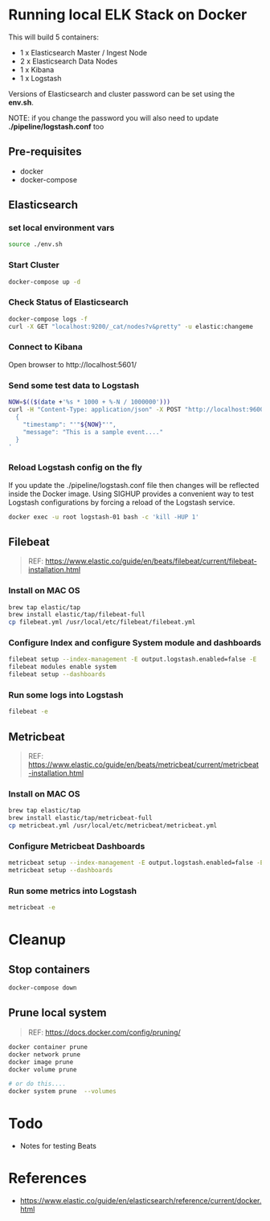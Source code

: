 # Running local ELK Stack on Docker

This will build 5 containers:
- 1 x Elasticsearch Master / Ingest Node
- 2 x Elasticsearch Data Nodes
- 1 x Kibana
- 1 x Logstash

Versions of Elasticsearch and cluster password can be set using the **env.sh**.

NOTE: if you change the password you will also need to update **./pipeline/logstash.conf** too

## Pre-requisites
- docker
- docker-compose

## Elasticsearch

### set local environment vars
```bash
source ./env.sh
```

### Start Cluster
```bash
docker-compose up -d
```

### Check Status of Elasticsearch
```bash
docker-compose logs -f
curl -X GET "localhost:9200/_cat/nodes?v&pretty" -u elastic:changeme
```

### Connect to Kibana
Open browser to http://localhost:5601/

### Send some test data to Logstash
```bash
NOW=$(($(date +'%s * 1000 + %-N / 1000000')))
curl -H "Content-Type: application/json" -X POST "http://localhost:9600" -d'
  { 
    "timestamp": "'"${NOW}"'",
    "message": "This is a sample event...."
  }
'
```

### Reload Logstash config on the fly
If you update the ./pipeline/logstash.conf file then changes will be reflected inside the Docker image.  Using SIGHUP 
provides a convenient way to test Logstash configurations by forcing a reload of the Logstash service.
```bash
docker exec -u root logstash-01 bash -c 'kill -HUP 1'
```

## Filebeat
> REF: https://www.elastic.co/guide/en/beats/filebeat/current/filebeat-installation.html

### Install on MAC OS
```bash
brew tap elastic/tap
brew install elastic/tap/filebeat-full
cp filebeat.yml /usr/local/etc/filebeat/filebeat.yml
```

### Configure Index and configure System module and dashboards
```bash
filebeat setup --index-management -E output.logstash.enabled=false -E 'output.elasticsearch.hosts=["elastic:changeme@localhost:9200"]'
filebeat modules enable system
filebeat setup --dashboards
```

### Run some logs into Logstash
```bash
filebeat -e
```

## Metricbeat
> REF: https://www.elastic.co/guide/en/beats/metricbeat/current/metricbeat-installation.html

### Install on MAC OS
```bash
brew tap elastic/tap
brew install elastic/tap/metricbeat-full
cp metricbeat.yml /usr/local/etc/metricbeat/metricbeat.yml
```

### Configure Metricbeat Dashboards
```bash
metricbeat setup --index-management -E output.logstash.enabled=false -E 'output.elasticsearch.hosts=["elastic:changeme@localhost:9200"]'
metricbeat setup --dashboards
```

### Run some metrics into Logstash
```bash
metricbeat -e
```

# Cleanup

## Stop containers
```bash
docker-compose down
```

## Prune local system
> REF: https://docs.docker.com/config/pruning/

```bash
docker container prune
docker network prune
docker image prune
docker volume prune

# or do this....
docker system prune  --volumes
```

# Todo
- Notes for testing Beats

# References
- https://www.elastic.co/guide/en/elasticsearch/reference/current/docker.html

